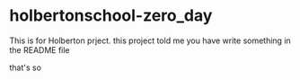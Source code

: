# holbertonschool-zero_day
This is for Holberton prject. this project told me you have write something in the README file 

that's so
